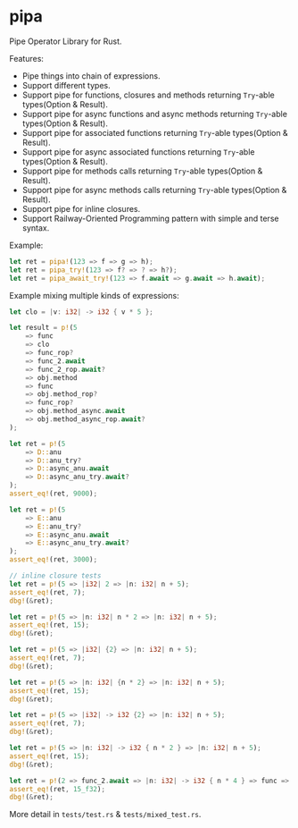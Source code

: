# pipa

Pipe Operator Library for Rust.

Features:
- Pipe things into chain of expressions.
- Support different types.
- Support pipe for functions, closures and methods returning `Try`-able types(Option & Result).
- Support pipe for async functions and async methods returning `Try`-able types(Option & Result).
- Support pipe for associated functions returning `Try`-able types(Option & Result).
- Support pipe for async associated functions returning `Try`-able types(Option & Result).
- Support pipe for methods calls returning `Try`-able types(Option & Result).
- Support pipe for async methods calls returning `Try`-able types(Option & Result).
- Support pipe for inline closures.
- Support Railway-Oriented Programming pattern with simple and terse syntax.

Example:
```rust
let ret = pipa!(123 => f => g => h);
let ret = pipa_try!(123 => f? => ? => h?);
let ret = pipa_await_try!(123 => f.await => g.await => h.await);
```

Example mixing multiple kinds of expressions:
```rust
let clo = |v: i32| -> i32 { v * 5 };

let result = p!(5
    => func
    => clo
    => func_rop?
    => func_2.await
    => func_2_rop.await?
    => obj.method
    => func
    => obj.method_rop?
    => func_rop?
    => obj.method_async.await
    => obj.method_async_rop.await?
);

let ret = p!(5
    => D::anu
    => D::anu_try?
    => D::async_anu.await
    => D::async_anu_try.await?
);
assert_eq!(ret, 9000);

let ret = p!(5
    => E::anu
    => E::anu_try?
    => E::async_anu.await
    => E::async_anu_try.await?
);
assert_eq!(ret, 3000);

// inline closure tests
let ret = p!(5 => |i32| 2 => |n: i32| n + 5);
assert_eq!(ret, 7);
dbg!(&ret);

let ret = p!(5 => |n: i32| n * 2 => |n: i32| n + 5);
assert_eq!(ret, 15);
dbg!(&ret);

let ret = p!(5 => |i32| {2} => |n: i32| n + 5);
assert_eq!(ret, 7);
dbg!(&ret);

let ret = p!(5 => |n: i32| {n * 2} => |n: i32| n + 5);
assert_eq!(ret, 15);
dbg!(&ret);

let ret = p!(5 => |i32| -> i32 {2} => |n: i32| n + 5);
assert_eq!(ret, 7);
dbg!(&ret);

let ret = p!(5 => |n: i32| -> i32 { n * 2 } => |n: i32| n + 5);
assert_eq!(ret, 15);
dbg!(&ret);

let ret = p!(2 => func_2.await => |n: i32| -> i32 { n * 4 } => func => |x: i32| x - 2 => |y: i32| -> f32 { (y / 4) as f32 } );
assert_eq!(ret, 15_f32);
dbg!(&ret);

```

More detail in `tests/test.rs` & `tests/mixed_test.rs`.
